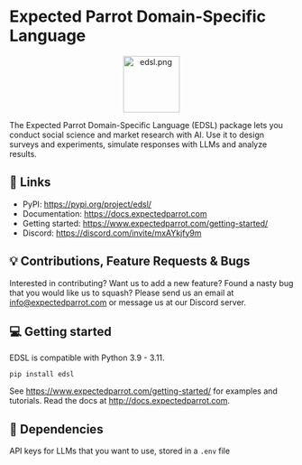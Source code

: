 # Expected Parrot Domain-Specific Language 
<p align="center">
  <img src="https://github.com/expectedparrot/edsl/blob/main/static/logo.png?raw=true" alt="edsl.png" width="100"/>
</p>

The Expected Parrot Domain-Specific Language (EDSL) package lets you conduct social science and market research with AI. Use it to design surveys and experiments, simulate responses with LLMs and analyze results. 

## 🔗 Links
- PyPI: https://pypi.org/project/edsl/
- Documentation: https://docs.expectedparrot.com
- Getting started: https://www.expectedparrot.com/getting-started/
- Discord: https://discord.com/invite/mxAYkjfy9m


## 💡 Contributions, Feature Requests & Bugs
Interested in contributing? Want us to add a new feature? Found a nasty bug that you would like us to squash? Please send us an email at info@expectedparrot.com or message us at our Discord server.


## 💻 Getting started
EDSL is compatible with Python 3.9 - 3.11.
```
pip install edsl
```

See https://www.expectedparrot.com/getting-started/ for examples and tutorials.
Read the docs at http://docs.expectedparrot.com.

## 🔧 Dependencies
API keys for LLMs that you want to use, stored in a `.env` file
